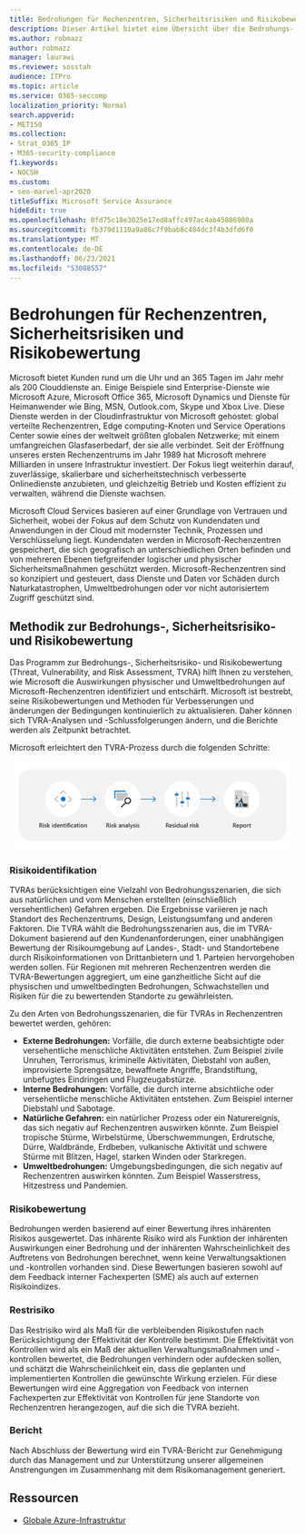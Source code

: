 ```yaml
---
title: Bedrohungen für Rechenzentren, Sicherheitsrisiken und Risikobewertung
description: Dieser Artikel bietet eine Übersicht über die Bedrohungs-, Sicherheitsrisiko- und Risikobewertung von Rechenzentren in Microsoft 365.
ms.author: robmazz
author: robmazz
manager: laurawi
ms.reviewer: sosstah
audience: ITPro
ms.topic: article
ms.service: O365-seccomp
localization_priority: Normal
search.appverid:
- MET150
ms.collection:
- Strat_O365_IP
- M365-security-compliance
f1.keywords:
- NOCSH
ms.custom:
- seo-marvel-apr2020
titleSuffix: Microsoft Service Assurance
hideEdit: true
ms.openlocfilehash: 0fd75c18e3025e17ed8affc497ac4ab45806980a
ms.sourcegitcommit: fb379d1110a9a86c7f9bab8c484dc3f4b3dfd6f0
ms.translationtype: MT
ms.contentlocale: de-DE
ms.lasthandoff: 06/23/2021
ms.locfileid: "53088557"
---
```

# <a name="datacenter-threat-vulnerability-and-risk-assessment"></a>Bedrohungen für Rechenzentren, Sicherheitsrisiken und Risikobewertung

Microsoft bietet Kunden rund um die Uhr und an 365 Tagen im Jahr mehr als 200 Clouddienste an. Einige Beispiele sind Enterprise-Dienste wie Microsoft Azure, Microsoft Office 365, Microsoft Dynamics und Dienste für Heimanwender wie Bing, MSN, Outlook.com, Skype und Xbox Live. Diese Dienste werden in der Cloudinfrastruktur von Microsoft gehostet: global verteilte Rechenzentren, Edge computing-Knoten und Service Operations Center sowie eines der weltweit größten globalen Netzwerke; mit einem umfangreichen Glasfaserbedarf, der sie alle verbindet. Seit der Eröffnung unseres ersten Rechenzentrums im Jahr 1989 hat Microsoft mehrere Milliarden in unsere Infrastruktur investiert. Der Fokus liegt weiterhin darauf, zuverlässige, skalierbare und sicherheitstechnisch verbesserte Onlinedienste anzubieten, und gleichzeitig Betrieb und Kosten effizient zu verwalten, während die Dienste wachsen.

Microsoft Cloud Services basieren auf einer Grundlage von Vertrauen und Sicherheit, wobei der Fokus auf dem Schutz von Kundendaten und Anwendungen in der Cloud mit modernster Technik, Prozessen und Verschlüsselung liegt. Kundendaten werden in Microsoft-Rechenzentren gespeichert, die sich geografisch an unterschiedlichen Orten befinden und von mehreren Ebenen tiefgreifender logischer und physischer Sicherheitsmaßnahmen geschützt werden. Microsoft-Rechenzentren sind so konzipiert und gesteuert, dass Dienste und Daten vor Schäden durch Naturkatastrophen, Umweltbedrohungen oder vor nicht autorisiertem Zugriff geschützt sind.

## <a name="threat-vulnerability-and-risk-assessment-methodology"></a>Methodik zur Bedrohungs-, Sicherheitsrisiko- und Risikobewertung

Das Programm zur Bedrohungs-, Sicherheitsrisiko- und Risikobewertung (Threat, Vulnerability, and Risk Assessment, TVRA) hilft Ihnen zu verstehen, wie Microsoft die Auswirkungen physischer und Umweltbedrohungen auf Microsoft-Rechenzentren identifiziert und entschärft. Microsoft ist bestrebt, seine Risikobewertungen und Methoden für Verbesserungen und änderungen der Bedingungen kontinuierlich zu aktualisieren. Daher können sich TVRA-Analysen und -Schlussfolgerungen ändern, und die Berichte werden als Zeitpunkt betrachtet.

Microsoft erleichtert den TVRA-Prozess durch die folgenden Schritte:

![TVRA-Prozessablauf](../media/assurance-tvra-flow.png)

### <a name="risk-identification"></a>Risikoidentifikation

TVRAs berücksichtigen eine Vielzahl von Bedrohungsszenarien, die sich aus natürlichen und vom Menschen erstellten (einschließlich versehentlichen) Gefahren ergeben. Die Ergebnisse variieren je nach Standort des Rechenzentrums, Design, Leistungsumfang und anderen Faktoren. Die TVRA wählt die Bedrohungsszenarien aus, die im TVRA-Dokument basierend auf den Kundenanforderungen, einer unabhängigen Bewertung der Risikoumgebung auf Landes-, Stadt- und Standortebene durch Risikoinformationen von Drittanbietern und 1. Parteien hervorgehoben werden sollen. Für Regionen mit mehreren Rechenzentren werden die TVRA-Bewertungen aggregiert, um eine ganzheitliche Sicht auf die physischen und umweltbedingten Bedrohungen, Schwachstellen und Risiken für die zu bewertenden Standorte zu gewährleisten.

Zu den Arten von Bedrohungsszenarien, die für TVRAs in Rechenzentren bewertet werden, gehören:

- **Externe Bedrohungen:** Vorfälle, die durch externe beabsichtigte oder versehentliche menschliche Aktivitäten entstehen. Zum Beispiel zivile Unruhen, Terrorismus, kriminelle Aktivitäten, Diebstahl von außen, improvisierte Sprengsätze, bewaffnete Angriffe, Brandstiftung, unbefugtes Eindringen und Flugzeugabstürze.
- **Interne Bedrohungen:** Vorfälle, die durch interne absichtliche oder versehentliche menschliche Aktivitäten entstehen. Zum Beispiel interner Diebstahl und Sabotage.
- **Natürliche Gefahren:** ein natürlicher Prozess oder ein Naturereignis, das sich negativ auf Rechenzentren auswirken könnte. Zum Beispiel tropische Stürme, Wirbelstürme, Überschwemmungen, Erdrutsche, Dürre, Waldbrände, Erdbeben, vulkanische Aktivität und schwere Stürme mit Blitzen, Hagel, starken Winden oder Starkregen.
- **Umweltbedrohungen:** Umgebungsbedingungen, die sich negativ auf Rechenzentren auswirken könnten. Zum Beispiel Wasserstress, Hitzestress und Pandemien.

### <a name="risk-analysis"></a>Risikobewertung

Bedrohungen werden basierend auf einer Bewertung ihres inhärenten Risikos ausgewertet. Das inhärente Risiko wird als Funktion der inhärenten Auswirkungen einer Bedrohung und der inhärenten Wahrscheinlichkeit des Auftretens von Bedrohungen berechnet, wenn keine Verwaltungsaktionen und -kontrollen vorhanden sind. Diese Bewertungen basieren sowohl auf dem Feedback interner Fachexperten (SME) als auch auf externen Risikoindizes.

### <a name="residual-risk"></a>Restrisiko

Das Restrisiko wird als Maß für die verbleibenden Risikostufen nach Berücksichtigung der Effektivität der Kontrolle bestimmt. Die Effektivität von Kontrollen wird als ein Maß der aktuellen Verwaltungsmaßnahmen und -kontrollen bewertet, die Bedrohungen verhindern oder aufdecken sollen, und schätzt die Wahrscheinlichkeit ein, dass die geplanten und implementierten Kontrollen die gewünschte Wirkung erzielen. Für diese Bewertungen wird eine Aggregation von Feedback von internen Fachexperten zur Effektivität von Kontrollen für jene Standorte von Rechenzentren herangezogen, auf die sich die TVRA bezieht.

### <a name="report"></a>Bericht

Nach Abschluss der Bewertung wird ein TVRA-Bericht zur Genehmigung durch das Management und zur Unterstützung unserer allgemeinen Anstrengungen im Zusammenhang mit dem Risikomanagement generiert.

## <a name="resources"></a>Ressourcen

- [Globale Azure-Infrastruktur](https://www.microsoft.com/datacenters)
